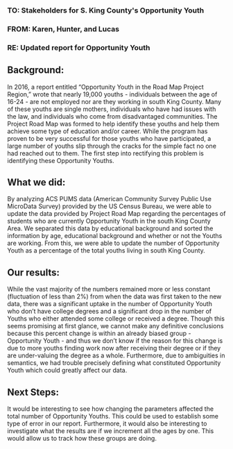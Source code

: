 ### TO: Stakeholders for S. King County's Opportunity Youth
### FROM: Karen, Hunter, and Lucas
### RE: Updated report for Opportunity Youth


## Background: 
In 2016, a report entitled “Opportunity Youth in the Road Map Project Region,” wrote that nearly 19,000 youths - individuals between the age of 16-24 - are not employed nor are they working in south King County. Many of these youths are single mothers, individuals who have had issues with the law, and individuals who come from disadvantaged communities. The Project Road Map was formed to help identify these youths and help them achieve some type of education and/or career. While the program has proven to be very successful for those youths who have participated, a large number of youths slip through the cracks for the simple fact no one had reached out to them. The first step into rectifying this problem is identifying these Opportunity Youths.

## What we did:
By analyzing ACS PUMS data (American Community Survey Public Use MicroData Survey) provided by the US Census Bureau, we were able to update the data provided by Project Road Map regarding the percentages of students who are currently Opportunity Youth in the south King County Area. We separated this data by educational background and sorted the information by age, educational background and whether or not the Youths are working. From this, we were able to update the number of Opportunity Youth as a percentage of the total youths living in south King County. 

## Our results:
While the vast majority of the numbers remained more or less constant (fluctuation of less than 2%) from when the data was first taken to the new data, there was a significant uptake in the number of Opportunity Youth who don’t have college degrees and a significant drop in the number of Youths who either attended some college or received a degree. Though this seems promising at first glance, we cannot make any definitive conclusions because this percent change is within an already biased group - Opportunity Youth - and thus we don’t know if the reason for this change is due to more youths finding work now after receiving their degree or if they are under-valuing the degree as a whole. Furthermore, due to ambiguities in semantics, we had trouble precisely defining what constituted Opportunity Youth which could greatly affect our data. 

## Next Steps:
It would be interesting to see how changing the parameters  affected the total number of Opportunity Youths. This could be used to establish some type of error in our report. Furthermore, it would also be interesting to investigate what the results are if we increment all the ages by one. This would allow us to track how these groups are doing. 
